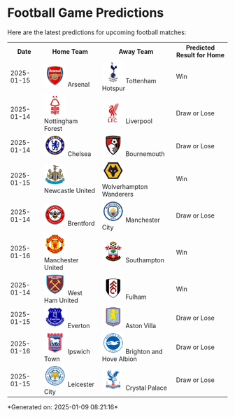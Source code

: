 # Football Game Predictions

Here are the latest predictions for upcoming football matches:

<table>
  <tr>
    <th>Date</th>
    <th>Home Team</th>
    <th>Away Team</th>
    <th>Predicted Result for Home</th>
  </tr>
  <tr>
    <td>2025-01-15</td>
    <td><img src='logos/Arsenal.svg' alt='Arsenal' width='50'> Arsenal</td>
    <td><img src='logos/TottenhamHotspur.svg' alt='Tottenham Hotspur' width='50'> Tottenham Hotspur</td>
    <td>Win</td>
  </tr>
  <tr>
    <td>2025-01-14</td>
    <td><img src='logos/NottinghamForest.svg' alt='Nottingham Forest' width='50'> Nottingham Forest</td>
    <td><img src='logos/Liverpool.svg' alt='Liverpool' width='50'> Liverpool</td>
    <td>Draw or Lose</td>
  </tr>
  <tr>
    <td>2025-01-14</td>
    <td><img src='logos/Chelsea.svg' alt='Chelsea' width='50'> Chelsea</td>
    <td><img src='logos/Bournemouth.svg' alt='Bournemouth' width='50'> Bournemouth</td>
    <td>Draw or Lose</td>
  </tr>
  <tr>
    <td>2025-01-15</td>
    <td><img src='logos/NewcastleUnited.svg' alt='Newcastle United' width='50'> Newcastle United</td>
    <td><img src='logos/WolverhamptonWanderers.svg' alt='Wolverhampton Wanderers' width='50'> Wolverhampton Wanderers</td>
    <td>Win</td>
  </tr>
  <tr>
    <td>2025-01-14</td>
    <td><img src='logos/Brentford.svg' alt='Brentford' width='50'> Brentford</td>
    <td><img src='logos/ManchesterCity.svg' alt='Manchester City' width='50'> Manchester City</td>
    <td>Draw or Lose</td>
  </tr>
  <tr>
    <td>2025-01-16</td>
    <td><img src='logos/ManchesterUnited.svg' alt='Manchester United' width='50'> Manchester United</td>
    <td><img src='logos/Southampton.svg' alt='Southampton' width='50'> Southampton</td>
    <td>Win</td>
  </tr>
  <tr>
    <td>2025-01-14</td>
    <td><img src='logos/WestHamUnited.svg' alt='West Ham United' width='50'> West Ham United</td>
    <td><img src='logos/Fulham.svg' alt='Fulham' width='50'> Fulham</td>
    <td>Win</td>
  </tr>
  <tr>
    <td>2025-01-15</td>
    <td><img src='logos/Everton.svg' alt='Everton' width='50'> Everton</td>
    <td><img src='logos/AstonVilla.svg' alt='Aston Villa' width='50'> Aston Villa</td>
    <td>Draw or Lose</td>
  </tr>
  <tr>
    <td>2025-01-16</td>
    <td><img src='logos/IpswichTown.svg' alt='Ipswich Town' width='50'> Ipswich Town</td>
    <td><img src='logos/BrightonHoveAlbion.svg' alt='Brighton and Hove Albion' width='50'> Brighton and Hove Albion</td>
    <td>Draw or Lose</td>
  </tr>
  <tr>
    <td>2025-01-15</td>
    <td><img src='logos/LeicesterCity.svg' alt='Leicester City' width='50'> Leicester City</td>
    <td><img src='logos/CrystalPalace.svg' alt='Crystal Palace' width='50'> Crystal Palace</td>
    <td>Draw or Lose</td>
  </tr>
</table>
*Generated on: 2025-01-09 08:21:16*

